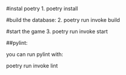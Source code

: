 #instal poetry
1.
poetry install 


#build the database:
2. 
poetry run invoke build

#start the game
3. 
poetry run invoke start

##pylint:

you can run pylint with:

poetry run invoke lint